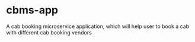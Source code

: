 # cbms-app
A cab booking microservice application, which will help user to book a cab with different cab booking vendors
